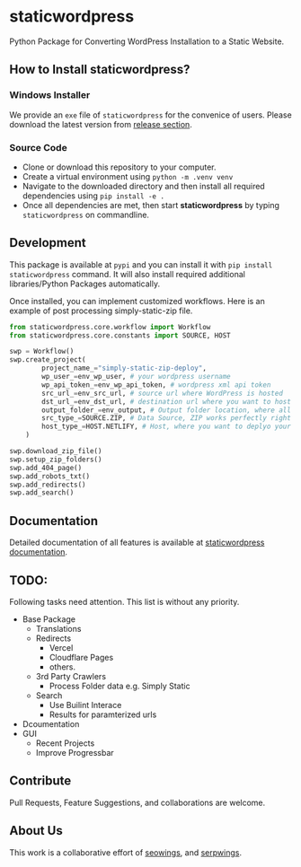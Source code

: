# staticwordpress

Python Package for Converting WordPress Installation to a Static Website.


## How to Install staticwordpress?

### Windows Installer

We provide an ``exe`` file of ``staticwordpress`` for the convenice of users. Please download the latest version from [release section](https://github.com/serpwings/staticwordpress/releases).


### Source Code

- Clone or download this repository to your computer.
- Create a virtual environment using ``python -m .venv venv``
- Navigate to the downloaded directory and then install all required dependencies using ``pip install -e .``
- Once all dependencies are met, then start **staticwordpress** by typing ``staticwordpress`` on commandline.

## Development

This package is available at ``pypi`` and you can install it with ``pip install staticwordpress`` command. It will also install required additional libraries/Python Packages automatically.

Once installed, you can implement customized workflows. Here is an example of post processing simply-static-zip file. 

```python
from staticwordpress.core.workflow import Workflow
from staticwordpress.core.constants import SOURCE, HOST

swp = Workflow()
swp.create_project(
        project_name_="simply-static-zip-deploy",
        wp_user_=env_wp_user, # your wordpress username
        wp_api_token_=env_wp_api_token, # wordpress xml api token
        src_url_=env_src_url, # source url where WordPress is hosted
        dst_url_=env_dst_url, # destination url where you want to host Static version
        output_folder_=env_output, # Output folder location, where all post processed files will be saved
        src_type_=SOURCE.ZIP, # Data Source, ZIP works perfectly right with Simply Static WordPress Plugin
        host_type_=HOST.NETLIFY, # Host, where you want to deplyo your website.
    )

swp.download_zip_file()
swp.setup_zip_folders()
swp.add_404_page()
swp.add_robots_txt()
swp.add_redirects()
swp.add_search()
```

## Documentation

Detailed documentation of all features is available at [staticwordpress documentation](https://serpwings.com/static-wordpress/).

## TODO:

Following tasks need attention. This list is without any priority.

- Base Package
    - Translations
    - Redirects
        - Vercel
        - Cloudflare Pages
        - others.  
    - 3rd Party Crawlers
        - Process Folder data e.g. Simply Static
    - Search
        - Use Builint Interace
        - Results for paramterized urls
- Dcoumentation
- GUI
    - Recent Projects
    - Improve Progressbar
    
## Contribute

Pull Requests, Feature Suggestions, and collaborations are welcome.

## About Us

This work is a collaborative effort of [seowings](https://www.seowings.org/), and [serpwings](https://serpwings.com/).